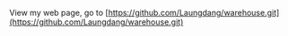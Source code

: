 View my web page, go to [https://github.com/Laungdang/warehouse.git](https://github.com/Laungdang/warehouse.git)
